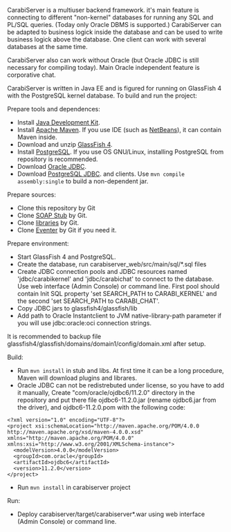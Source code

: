 CarabiServer is a multiuser backend framework. it's main feature is connecting
to different "non-kernel" databases for running any SQL and PL/SQL queries.
(Today only Oracle DBMS is supported.) CarabiServer can be adapted to business logick inside the database and
can be used to write business logick above the database. One client can work with several databases at the same time.

CarabiServer also can work without Oracle (but Oracle JDBC is still necessary for compiling today). Main Oracle independent feature is corporative chat.

CarabiServer is written in Java EE and is figured for running on GlassFish 4 with the PostgreSQL kernel database.
To build and run the project:

Prepare tools and dependences:
* Install [Java Development Kit](http://www.oracle.com/technetwork/java/javase/downloads/index.html).
* Install [Apache Maven](http://maven.apache.org/). If you use IDE (such as [NetBeans](https://netbeans.org/)), it can contain Maven inside.
* Download and unzip [GlassFish 4](https://glassfish.java.net/download.html).
* Install [PostgreSQL](http://www.postgresql.org/). If you use OS GNU/Linux, installing PostgreSQL from repository is recommended.
* Download [Oracle JDBC](http://www.oracle.com/technetwork/database/jdbc-112010-090769.html).
* Download [PostgreSQL JDBC](https://jdbc.postgresql.org/).
and clients. Use `mvn compile assembly:single` to build a non-dependent jar.

Prepare sources:
* Clone this repository by Git
* Clone [SOAP Stub](../carabiserver_stub) by Git.
* Clone [libraries](../carabiserver_libs) by Git.
* Clone [Eventer](../eventer) by Git if you need it.

Prepare environment:
* Start GlassFish 4 and PostgreSQL.
* Create the database, run carabiserver_web/src/main/sql/*.sql files
* Create JDBC connection pools and JDBC resources named 'jdbc/carabikernel' and 'jdbc/carabichat' to connect to the database.
Use web interface (Admin Console) or command line.
First pool should contain Init SQL property 'set SEARCH_PATH to CARABI_KERNEL' and the second 'set SEARCH_PATH to CARABI_CHAT'.
* Copy JDBC jars to glassfish4/glassfish/lib
* Add path to Oracle Instantclient to JVM native-library-path parameter if you will use jdbc:oracle:oci connection strings.

It is recommended to backup file glassfish4/glassfish/domains/domain1/config/domain.xml after setup.


Build:
* Run `mvn install` in stub and libs. At first time it can be a long procedure, Maven will download plugins and librares.
* Oracle JDBC can not be redistrebuted under license, so you have to add it manually, Create "com/oracle/ojdbc6/11.2.0"
directory in the repository and put there file ojdbc6-11.2.0.jar (rename ojdbc6.jar from the driver), and ojdbc6-11.2.0.pom
with the following code:
```
<?xml version="1.0" encoding="UTF-8"?>  
<project xsi:schemaLocation="http://maven.apache.org/POM/4.0.0 http://maven.apache.org/xsd/maven-4.0.0.xsd" xmlns="http://maven.apache.org/POM/4.0.0" xmlns:xsi="http://www.w3.org/2001/XMLSchema-instance">
  <modelVersion>4.0.0</modelVersion>
  <groupId>com.oracle</groupId>
  <artifactId>ojdbc6</artifactId>
  <version>11.2.0</version>
</project>
```
* Run `mvn install` in carabiserver project

Run:
* Deploy carabiserver/target/carabiserver*.war using web interface (Admin Console) or command line.


